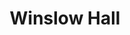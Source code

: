 ---
events:
- building: Winslow Hall
  categories: winslow-hall
  description: The African American Student Advisory Council began issuing report
    cards grading the university on enrollment, retention, and graduation of African
    American students. The report card gave NCSU an F for recruiting black students.
  event_decade: '2000'
  event_id: '34'
  excerpt: The African American Student Advisory Council began issuing report cards
    grading the university on enrollment, retention, and graduation of African American
    students. The report card gave NCSU an F for recruiting black students.
  image id (orig): mc00336_Winslow-Hall-Mar-2010
  image_caption: Winslow Hall
  image_id: mc00336_Winslow-Hall-Mar-2010
  image_link: https://d.lib.ncsu.edu/collections/catalog/mc00336_Winslow-Hall-Mar-2010
  start_date: 01/01/2002
  title: African American Student Advisory Council Report Cards
  year: '2002'
- building: Winslow Hall
  categories: winslow-hall
  description: The unit moved into Winslow Hall when the Alumni Association went to
    a new building on Centennial Campus.
  event_decade: '2000'
  event_id: '35'
  excerpt: The unit moved into Winslow Hall when the Alumni Association went to a
    new building on Centennial Campus.
  image id (orig): mc00336_Winslow-Hall-Mar-2010
  image_caption: Winslow Hall
  image_id: mc00336_Winslow-Hall-Mar-2010
  image_link: https://d.lib.ncsu.edu/collections/catalog/mc00336_Winslow-Hall-Mar-2010
  start_date: 01/01/2006
  title: Office for Diversity and African American Affairs moves to Winslow Hall
  year: '2006'
- building: Winslow Hall
  categories: winslow-hall
  description: The Office for Diversity and Inclusion moved to Winslow Hall, following
    the completion of a new Alumni Association building on Centennial Campus in 2006.
  event_decade: '2000'
  event_id: '54'
  excerpt: The Office for Diversity and Inclusion moved to Winslow Hall, following
    the completion of a new Alumni Association building on Centennial Campus in 2006.
  image id (orig): mc00336_Winslow-Hall-Nov-2009
  image_caption: Winslow Hall
  image_id: mc00336_Winslow-Hall-Nov-2009
  image_link: https://d.lib.ncsu.edu/collections/catalog/mc00336_Winslow-Hall-Nov-2009
  redirect_from: /events/51/index.html
  start_date: 01/01/2006
  title: Office for Diversity and Inclusion Moves to Winslow Hall
  year: '2006'
- building: Winslow Hall
  categories: winslow-hall
  description: An early African American woman employee of the university was Ellen
    McGuire, who began working at NC State in 1889. McGuire worked at State for 50
    years, retiring in 1939. According to a 1939 Technician article, McGuire was born
    into slavery on a North Carolina plantation. Although McGuire maintained many
    responsibilities during the time she was employed by the college, she spent her
    last 31 years working in the infirmary.
  event_decade: '1880'
  event_id: '69'
  excerpt: An early African American woman employee of the university was Ellen McGuire,
    who began working at NC State in 1889. McGuire worked at State for 50 years, retiring
    in 1939. According to a 1939 Technician article, McGuire was born into slavery
    on a North Carolina plantation. Although McGuire maintained many responsibilities
    during the time she was employed by the college, she spent her last 31 years working
    in the infirmary.
  image id (orig): 0003912
  image_caption: Infirmary
  image_id: 0003912
  image_link: https://d.lib.ncsu.edu/collections/catalog/0003912
  redirect_from: /events/33/index.html
  start_date: '1889'
  title: Formerly Enslaved Woman Began 50 Year Career at University
  year: '1889'
- building: Winslow Hall
  categories: winslow-hall
  description: University administration created the position of Vice Provost for
    Diversity and African American Affairs. One stated goal of this position was to
    improve the experience of black students and other minorities.
  event_decade: '2000'
  event_id: '70'
  excerpt: University administration created the position of Vice Provost for Diversity
    and African American Affairs. One stated goal of this position was to improve
    the experience of black students and other minorities.
  image id (orig): mc00336_Winslow-Hall-Nov-2009
  image_caption: Winslow Hall
  image_id: mc00336_Winslow-Hall-Nov-2009
  image_link: https://d.lib.ncsu.edu/collections/catalog/mc00336_Winslow-Hall-Nov-2009
  redirect_from: /events/32/index.html
  start_date: 01/01/2000
  title: Vice Provost for Diversity and African American Affairs
  year: '2000'
lat: '35.784901'
layout: post
lng: '-78.664101'
order: 4
permalink: places/winslow-hall/
place: winslow-hall
title: Winslow Hall

---